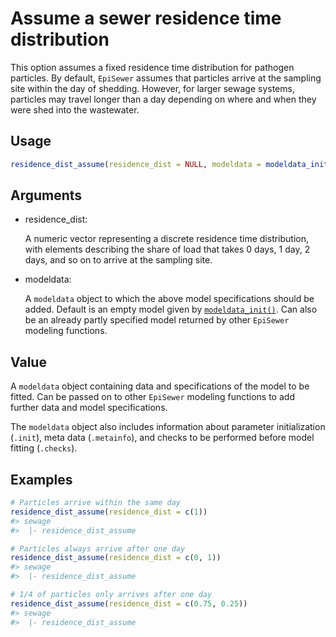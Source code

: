 # Assume a sewer residence time distribution

This option assumes a fixed residence time distribution for pathogen
particles. By default, `EpiSewer` assumes that particles arrive at the
sampling site within the day of shedding. However, for larger sewage
systems, particles may travel longer than a day depending on where and
when they were shed into the wastewater.

## Usage

``` r
residence_dist_assume(residence_dist = NULL, modeldata = modeldata_init())
```

## Arguments

- residence_dist:

  A numeric vector representing a discrete residence time distribution,
  with elements describing the share of load that takes 0 days, 1 day, 2
  days, and so on to arrive at the sampling site.

- modeldata:

  A `modeldata` object to which the above model specifications should be
  added. Default is an empty model given by
  [`modeldata_init()`](https://adrian-lison.github.io/EpiSewer/reference/modeldata_init.md).
  Can also be an already partly specified model returned by other
  `EpiSewer` modeling functions.

## Value

A `modeldata` object containing data and specifications of the model to
be fitted. Can be passed on to other `EpiSewer` modeling functions to
add further data and model specifications.

The `modeldata` object also includes information about parameter
initialization (`.init`), meta data (`.metainfo`), and checks to be
performed before model fitting (`.checks`).

## Examples

``` r
# Particles arrive within the same day
residence_dist_assume(residence_dist = c(1))
#> sewage
#>  |- residence_dist_assume

# Particles always arrive after one day
residence_dist_assume(residence_dist = c(0, 1))
#> sewage
#>  |- residence_dist_assume

# 1/4 of particles only arrives after one day
residence_dist_assume(residence_dist = c(0.75, 0.25))
#> sewage
#>  |- residence_dist_assume
```
